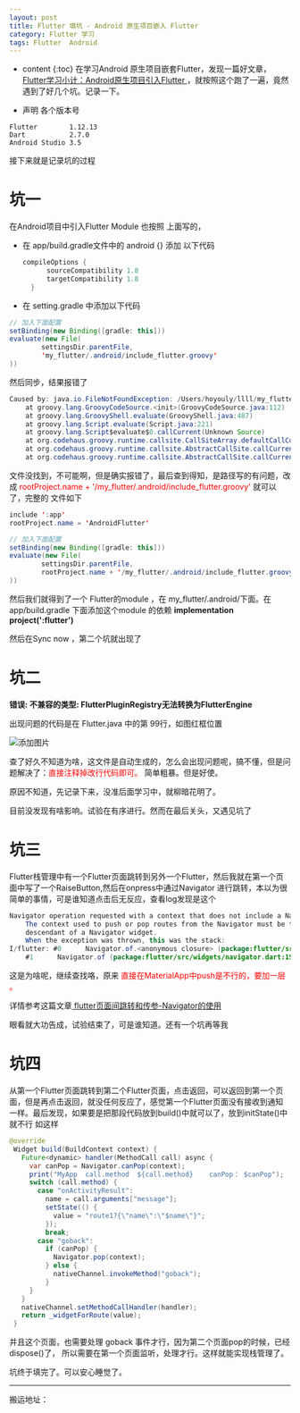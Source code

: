 ```yaml
---
layout: post
title: Flutter 填坑 - Android 原生项目嵌入 Flutter
category: Flutter 学习
tags: Flutter  Android
---
```

* content
{:toc}
在学习Android 原生项目嵌套Flutter，发现一篇好文章，[Flutter学习小计：Android原生项目引入Flutter  ](https://www.jianshu.com/p/7b6522e3e8f1) ，就按照这个跑了一遍，竟然遇到了好几个坑。记录一下。

* 声明 各个版本号
```
Flutter        1.12.13
Dart           2.7.0
Android Studio 3.5
```

接下来就是记录坑的过程
# 坑一
在Android项目中引入Flutter Module
也按照 上面写的，
* 在 app/build.gradle文件中的 android {} 添加 以下代码
  ```java
  compileOptions {
        sourceCompatibility 1.8
        targetCompatibility 1.8
    }
  ```
* 在 setting.gradle 中添加以下代码
```java
// 加入下面配置
setBinding(new Binding([gradle: this]))
evaluate(new File(
        settingsDir.parentFile,
        'my_flutter/.android/include_flutter.groovy'
))
```

然后同步，结果报错了  
```java
Caused by: java.io.FileNotFoundException: /Users/hoyouly/llll/my_flutter/.android/include_flutter.groovy (/Users/hoyouly/llll/my_flutter/.android/include_flutter.groovy)
	at groovy.lang.GroovyCodeSource.<init>(GroovyCodeSource.java:112)
	at groovy.lang.GroovyShell.evaluate(GroovyShell.java:487)
	at groovy.lang.Script.evaluate(Script.java:221)
	at groovy.lang.Script$evaluate$0.callCurrent(Unknown Source)
	at org.codehaus.groovy.runtime.callsite.CallSiteArray.defaultCallCurrent(CallSiteArray.java:51)
	at org.codehaus.groovy.runtime.callsite.AbstractCallSite.callCurrent(AbstractCallSite.java:156)
	at org.codehaus.groovy.runtime.callsite.AbstractCallSite.callCurrent(AbstractCallSite.java:168)
```

文件没找到，不可能啊，但是确实报错了，最后查到得知，是路径写的有问题，改成 <font color="#ff000" >  rootProject.name + '/my_flutter/.android/include_flutter.groovy' </font> 就可以了，完整的 文件如下

```java
include ':app'
rootProject.name = 'AndroidFlutter'

// 加入下面配置
setBinding(new Binding([gradle: this]))
evaluate(new File(
        settingsDir.parentFile,
        rootProject.name + '/my_flutter/.android/include_flutter.groovy'
))
```

然后我们就得到了一个 Flutter的module ，在 my_flutter/.android/下面。在app/build.gradle 下面添加这个module 的依赖  **implementation project(':flutter')**

然后在Sync now ，第二个坑就出现了
# 坑二
**错误: 不兼容的类型: FlutterPluginRegistry无法转换为FlutterEngine**

出现问题的代码是在 Flutter.java 中的第 99行，如图红框位置

![添加图片](../../../../images/flutter_quesioint_one.jpg)

查了好久不知道为啥，这文件是自动生成的，怎么会出现问题呢，搞不懂，但是问题解决了：<font color="#ff000" >直接注释掉改行代码即可。</font>   简单粗暴。但是好使。

原因不知道，先记录下来，没准后面学习中，就柳暗花明了。

目前没发现有啥影响。试验在有序进行。然而在最后关头，又遇见坑了

# 坑三
Flutter栈管理中有一个Flutter页面跳转到另外一个Flutter，然后我就在第一个页面中写了一个RaiseButton,然后在onpress中通过Navigator 进行跳转，本以为很简单的事情，可是谁知道点击后无反应，查看log发现是这个

```java
Navigator operation requested with a context that does not include a Navigator.
    The context used to push or pop routes from the Navigator must be that of a widget that is a
    descendant of a Navigator widget.
    When the exception was thrown, this was the stack:
I/flutter: #0      Navigator.of.<anonymous closure> (package:flutter/src/widgets/navigator.dart:1495:9)
    #1      Navigator.of (package:flutter/src/widgets/navigator.dart:1502:6)
```

这是为啥呢，继续查找咯，原来<font color="#ff000" > 直接在MaterialApp中push是不行的，要加一层 。 </font>

详情参考这篇文章[  flutter页面间跳转和传参-Navigator的使用](https://segmentfault.com/a/1190000015150843)

眼看就大功告成，试验结束了，可是谁知道。还有一个坑再等我
# 坑四
 从第一个Flutter页面跳转到第二个Flutter页面，点击返回，可以返回到第一个页面，但是再点击返回，就没任何反应了，感觉第一个Flutter页面没有接收到通知一样。最后发现，如果要是把那段代码放到build()中就可以了，放到initState()中就不行
如这样
```java
@override
 Widget build(BuildContext context) {
   Future<dynamic> handler(MethodCall call) async {
     var canPop = Navigator.canPop(context);
     print("MyApp  call.method  ${call.method}    canPop： $canPop");
     switch (call.method) {
       case "onActivityResult":
         name = call.arguments["message"];
         setState(() {
           value = "route1?{\"name\":\"$name\"}";
         });
         break;
       case "goback":
         if (canPop) {
           Navigator.pop(context);
         } else {
           nativeChannel.invokeMethod("goback");
         }
     }
   }
   nativeChannel.setMethodCallHandler(handler);
   return _widgetForRoute(value);
 }
```
并且这个页面，也需要处理 goback 事件才行，因为第二个页面pop的时候，已经dispose()了，
所以需要在第一个页面监听，处理才行。这样就能实现栈管理了。

坑终于填完了。可以安心睡觉了。

---
搬运地址：
